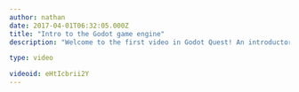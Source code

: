 ```yaml
---
author: nathan
date: 2017-04-01T06:32:05.000Z
title: "Intro to the Godot game engine"
description: "Welcome to the first video in Godot Quest! An introductory series for intermediate designers and professionals looking to create games with the open source game engine Godot."

type: video

videoid: eHtIcbrii2Y
---
```


